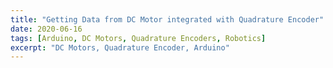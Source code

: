 ```yaml
---
title: "Getting Data from DC Motor integrated with Quadrature Encoder"
date: 2020-06-16
tags: [Arduino, DC Motors, Quadrature Encoders, Robotics]
excerpt: "DC Motors, Quadrature Encoder, Arduino"
---
```

